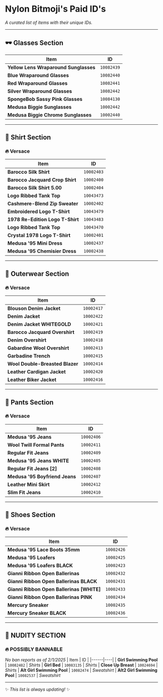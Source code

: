 # Nylon Bitmoji's Paid ID's
_A curated list of items with their unique IDs._

---

## 🕶️ Glasses Section
| Item | ID |
|------|----|
| **Yellow Lens Wraparound Sunglasses** | `10082439` |
| **Blue Wraparound Glasses** | `10082440` |
| **Red Wraparound Glasses** | `10082441` |
| **Silver Wraparound Glasses** | `10082442` |
| **SpongeBob Sassy Pink Glasses** | `10084130` |
| **Medusa Biggie Sunglasses** | `10002442` |
| **Medusa Biggie Chrome Sunglasses** | `10002440` |

---

## 👕 Shirt Section  
### 🔥 Versace
| Item | ID |
|------|----|
| **Barocco Silk Shirt** | `10002403` |
| **Barocco Jacquard Crop Shirt** | `10002400` |
| **Barocco Silk Shirt 5.00** | `10002404` |
| **Logo Ribbed Tank Top** | `10043473` |
| **Cashmere-Blend Zip Sweater** | `10002402` |
| **Embroidered Logo T-Shirt** | `10043479` |
| **1978 Re-Edition Logo T-Shirt** | `10043483` |
| **Logo Ribbed Tank Top** | `10043470` |
| **Crystal 1978 Logo T-Shirt** | `10002401` |
| **Medusa '95 Mini Dress** | `10002437` |
| **Medusa '95 Chemisier Dress** | `10002438` |

---

## 🧥 Outerwear Section  
### 🔥 Versace
| Item | ID |
|------|----|
| **Blouson Denim Jacket** | `10002417` |
| **Denim Jacket** | `10002422` |
| **Denim Jacket WHITEGOLD** | `10002421` |
| **Barocco Jacquard Overshirt** | `10002419` |
| **Denim Overshirt** | `10002418` |
| **Gabardine Wool Overshirt** | `10002413` |
| **Garbadine Trench** | `10002415` |
| **Wool Double-Breasted Blazer** | `10002414` |
| **Leather Cardigan Jacket** | `10002420` |
| **Leather Biker Jacket** | `10002416` |

---

## 👖 Pants Section  
### 🔥 Versace
| Item | ID |
|------|----|
| **Medusa '95 Jeans** | `10002406` |
| **Wool Twill Formal Pants** | `10002411` |
| **Regular Fit Jeans** | `10002409` |
| **Medusa '95 Jeans WHITE** | `10002405` |
| **Regular Fit Jeans [2]** | `10002408` |
| **Medusa '95 Boyfriend Jeans** | `10002407` |
| **Leather Mini Skirt** | `10002412` |
| **Slim Fit Jeans** | `10002410` |

---

## 👟 Shoes Section  
### 🔥 Versace
| Item | ID |
|------|----|
| **Medusa '95 Lace Boots 35mm** | `10002426` |
| **Medusa '95 Loafers** | `10002425` |
| **Medusa '95 Loafers BLACK** | `10002423` |
| **Gianni Ribbon Open Ballerinas** | `10002432` |
| **Gianni Ribbon Open Ballerinas BLACK** | `10002431` |
| **Gianni Ribbon Open Ballerinas [WHITE]** | `10002433` |
| **Gianni Ribbon Open Ballerinas PINK** | `10002434` |
| **Mercury Sneaker** | `10002435` |
| **Mercury Sneaker BLACK** | `10002436` |

---
## 🔞 NUDITY SECTION 
### 🔥 POSSIBLY BANNABLE
*No ban reports as of 2/1/2025*
| Item | ID |
|------|----|
| **Girl Swimming Pool** | `10082482` | *Shirts*
| **Girl Bed** | `10083135` | *Shirts*
| **Close Up Breast** | `10024694` | *Shirts* 
| **Alt Girl Swimming Pool** | `10082474` | *Sweatshirt* 
| **Alt2 Girl Swimming Pool** | `10082537` | *Sweatshirt* 

---

✨ *This list is always updating!* ✨
